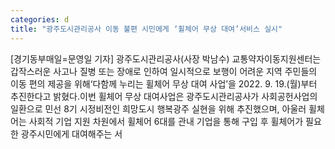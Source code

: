 ```yaml
---
categories: d
title: "광주도시관리공사 이동 불편 시민에게 ‘휠체어 무상 대여’서비스 실시"
---
```

[경기동부매일=문영일 기자] 광주도시관리공사(사장 박남수) 교통약자이동지원센터는 갑작스러운 사고나 질병 또는 장애로 인하여 일시적으로 보행이 어려운 지역 주민들의 이동 편의 제공을 위해‘다함께 누리는 휠체어 무상 대여 사업’을 2022. 9. 19.(월)부터 추진한다고 밝혔다.이번 휠체어 무상 대여사업은 광주도시관리공사가 사회공헌사업의 일환으로 민선 8기 시정비전인 희망도시 행복광주 실현을 위해 추진했으며, 아울러 휠체어는 사회적 기업 지원 차원에서 휠체어 6대를 관내 기업을 통해 구입 후 휠체어가 필요한 광주시민에게 대여해주는 서